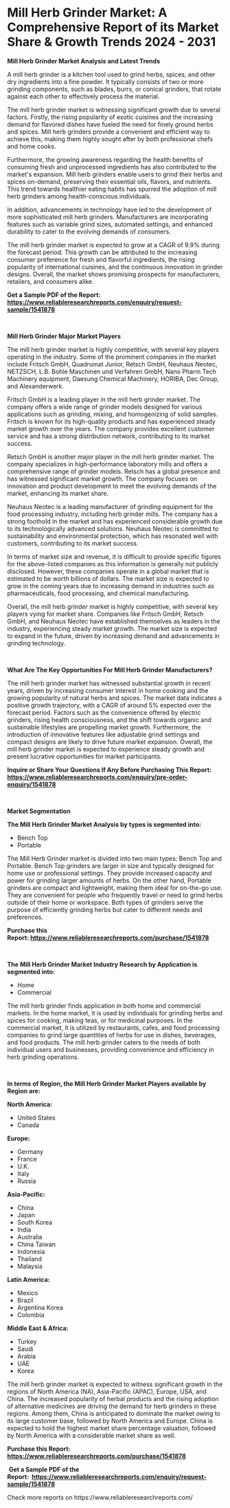 <p><h1>Mill Herb Grinder Market: A Comprehensive Report of its Market Share & Growth Trends 2024 - 2031</h1></p><p><strong>Mill Herb Grinder Market Analysis and Latest Trends</strong></p>
<p><p>A mill herb grinder is a kitchen tool used to grind herbs, spices, and other dry ingredients into a fine powder. It typically consists of two or more grinding components, such as blades, burrs, or conical grinders, that rotate against each other to effectively process the material.</p><p>The mill herb grinder market is witnessing significant growth due to several factors. Firstly, the rising popularity of exotic cuisines and the increasing demand for flavored dishes have fueled the need for finely ground herbs and spices. Mill herb grinders provide a convenient and efficient way to achieve this, making them highly sought after by both professional chefs and home cooks.</p><p>Furthermore, the growing awareness regarding the health benefits of consuming fresh and unprocessed ingredients has also contributed to the market's expansion. Mill herb grinders enable users to grind their herbs and spices on-demand, preserving their essential oils, flavors, and nutrients. This trend towards healthier eating habits has spurred the adoption of mill herb grinders among health-conscious individuals.</p><p>In addition, advancements in technology have led to the development of more sophisticated mill herb grinders. Manufacturers are incorporating features such as variable grind sizes, automated settings, and enhanced durability to cater to the evolving demands of consumers.</p><p>The mill herb grinder market is expected to grow at a CAGR of 9.9% during the forecast period. This growth can be attributed to the increasing consumer preference for fresh and flavorful ingredients, the rising popularity of international cuisines, and the continuous innovation in grinder designs. Overall, the market shows promising prospects for manufacturers, retailers, and consumers alike.</p></p>
<p><strong>Get a Sample PDF of the Report:&nbsp; <a href="https://www.reliableresearchreports.com/enquiry/request-sample/1541878">https://www.reliableresearchreports.com/enquiry/request-sample/1541878</a></strong></p>
<p>&nbsp;</p>
<p><strong>Mill Herb Grinder Major Market Players</strong></p>
<p><p>The mill herb grinder market is highly competitive, with several key players operating in the industry. Some of the prominent companies in the market include Fritsch GmbH, Quadrumat Junior, Retsch GmbH, Neuhaus Neotec, NETZSCH, L.B. Bohle Maschinen und Verfahren GmbH, Nano Pharm Tech Machinery equipment, Daesung Chemical Machinery, HORIBA, Dec Group, and Alexanderwerk.</p><p>Fritsch GmbH is a leading player in the mill herb grinder market. The company offers a wide range of grinder models designed for various applications such as grinding, mixing, and homogenizing of solid samples. Fritsch is known for its high-quality products and has experienced steady market growth over the years. The company provides excellent customer service and has a strong distribution network, contributing to its market success.</p><p>Retsch GmbH is another major player in the mill herb grinder market. The company specializes in high-performance laboratory mills and offers a comprehensive range of grinder models. Retsch has a global presence and has witnessed significant market growth. The company focuses on innovation and product development to meet the evolving demands of the market, enhancing its market share.</p><p>Neuhaus Neotec is a leading manufacturer of grinding equipment for the food processing industry, including herb grinder mills. The company has a strong foothold in the market and has experienced considerable growth due to its technologically advanced solutions. Neuhaus Neotec is committed to sustainability and environmental protection, which has resonated well with customers, contributing to its market success.</p><p>In terms of market size and revenue, it is difficult to provide specific figures for the above-listed companies as this information is generally not publicly disclosed. However, these companies operate in a global market that is estimated to be worth billions of dollars. The market size is expected to grow in the coming years due to increasing demand in industries such as pharmaceuticals, food processing, and chemical manufacturing.</p><p>Overall, the mill herb grinder market is highly competitive, with several key players vying for market share. Companies like Fritsch GmbH, Retsch GmbH, and Neuhaus Neotec have established themselves as leaders in the industry, experiencing steady market growth. The market size is expected to expand in the future, driven by increasing demand and advancements in grinding technology.</p></p>
<p>&nbsp;</p>
<p><strong>What Are The Key Opportunities For Mill Herb Grinder Manufacturers?</strong></p>
<p><p>The mill herb grinder market has witnessed substantial growth in recent years, driven by increasing consumer interest in home cooking and the growing popularity of natural herbs and spices. The market data indicates a positive growth trajectory, with a CAGR of around 5% expected over the forecast period. Factors such as the convenience offered by electric grinders, rising health consciousness, and the shift towards organic and sustainable lifestyles are propelling market growth. Furthermore, the introduction of innovative features like adjustable grind settings and compact designs are likely to drive future market expansion. Overall, the mill herb grinder market is expected to experience steady growth and present lucrative opportunities for market participants.</p></p>
<p><strong>Inquire or Share Your Questions If Any Before Purchasing This Report: <a href="https://www.reliableresearchreports.com/enquiry/pre-order-enquiry/1541878">https://www.reliableresearchreports.com/enquiry/pre-order-enquiry/1541878</a></strong></p>
<p>&nbsp;</p>
<p><strong>Market Segmentation</strong></p>
<p><strong>The Mill Herb Grinder Market Analysis by types is segmented into:</strong></p>
<p><ul><li>Bench Top</li><li>Portable</li></ul></p>
<p><p>The Mill Herb Grinder market is divided into two main types: Bench Top and Portable. Bench Top grinders are larger in size and typically designed for home use or professional settings. They provide increased capacity and power for grinding larger amounts of herbs. On the other hand, Portable grinders are compact and lightweight, making them ideal for on-the-go use. They are convenient for people who frequently travel or need to grind herbs outside of their home or workspace. Both types of grinders serve the purpose of efficiently grinding herbs but cater to different needs and preferences.</p></p>
<p><strong>Purchase this Report:&nbsp;<a href="https://www.reliableresearchreports.com/purchase/1541878">https://www.reliableresearchreports.com/purchase/1541878</a></strong></p>
<p>&nbsp;</p>
<p><strong>The Mill Herb Grinder Market Industry Research by Application is segmented into:</strong></p>
<p><ul><li>Home</li><li>Commercial</li></ul></p>
<p><p>The mill herb grinder finds application in both home and commercial markets. In the home market, it is used by individuals for grinding herbs and spices for cooking, making teas, or for medicinal purposes. In the commercial market, it is utilized by restaurants, cafes, and food processing companies to grind large quantities of herbs for use in dishes, beverages, and food products. The mill herb grinder caters to the needs of both individual users and businesses, providing convenience and efficiency in herb grinding operations.</p></p>
<p>&nbsp;</p>
<p><strong>In terms of Region, the Mill Herb Grinder Market Players available by Region are:</strong></p>
<p>
    <p> <strong> North America: </strong>
        <ul>
            <li>United States</li>
            <li>Canada</li>
        </ul>
        </p> 
    <p> <strong> Europe: </strong>
        <ul>
            <li>Germany</li>
            <li>France</li>
            <li>U.K.</li>
            <li>Italy</li>
            <li>Russia</li>
        </ul>
        </p> 
    <p> <strong> Asia-Pacific: </strong>
        <ul>
            <li>China</li>
            <li>Japan</li>
            <li>South Korea</li>
            <li>India</li>
            <li>Australia</li>
            <li>China Taiwan</li>
            <li>Indonesia</li>
            <li>Thailand</li>
            <li>Malaysia</li>
        </ul>
        </p> 
    <p> <strong> Latin America: </strong>
        <ul>
            <li>Mexico</li>
            <li>Brazil</li>
            <li>Argentina Korea</li>
            <li>Colombia</li>
        </ul>
        </p> 
    <p> <strong> Middle East & Africa: </strong>
        <ul>
            <li>Turkey</li>
            <li>Saudi</li>
            <li>Arabia</li>
            <li>UAE</li>
            <li>Korea</li>
        </ul>
    </p>
    </p>
<p><p>The mill herb grinder market is expected to witness significant growth in the regions of North America (NA), Asia-Pacific (APAC), Europe, USA, and China. The increased popularity of herbal products and the rising adoption of alternative medicines are driving the demand for herb grinders in these regions. Among them, China is anticipated to dominate the market owing to its large customer base, followed by North America and Europe. China is expected to hold the highest market share percentage valuation, followed by North America with a considerable market share as well.</p></p>
<p><strong>Purchase this Report: <a href="https://www.reliableresearchreports.com/purchase/1541878">https://www.reliableresearchreports.com/purchase/1541878</a></strong></p>
<p>&nbsp;<strong>Get a Sample PDF of the Report:&nbsp;&nbsp;<a href="https://www.reliableresearchreports.com/enquiry/request-sample/1541878">https://www.reliableresearchreports.com/enquiry/request-sample/1541878</a></strong></p>
<p><strong></strong></p>
<p>Check more reports on https://www.reliableresearchreports.com/</p>
